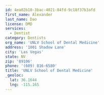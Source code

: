 ```yaml
---
id: 4ea02b10-3bac-4021-84fd-9c18f37b3afd
first_name: Alexander
last_name: Dao
license: DMD
services:
  - Dentist
category: Dentists
org_name: 'UNLV School of Dental Medicine'
address: '1001 Shadow Lane'
city: 'Las Vegas'
state: NV
zip: '89106'
phone: '(609) 816-6580'
title: 'UNLV School of Dental Medicine'
_geoloc:
  lat: 36.1644
  lng: -115.165
---
```

